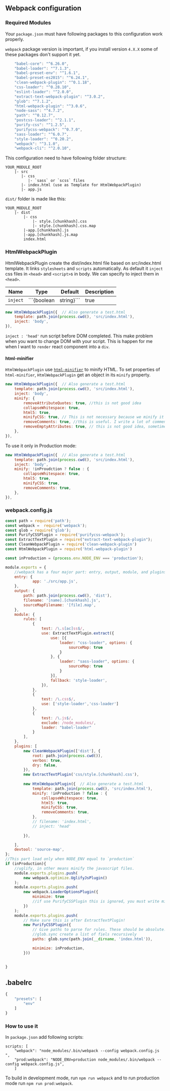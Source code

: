 ## Webpack configuration

### Required Modules
Your `package.json` must have following packages to this configuration work properly. 

`webpack` package version is important, if you install version `4.X.X` some of these packages don't support it yet.
```js
    "babel-core": "^6.26.0",
    "babel-loader": "^7.1.3",
    "babel-preset-env": "^1.6.1",
    "babel-preset-es2015": "^6.24.1",
    "clean-webpack-plugin": "^0.1.18",
    "css-loader": "^0.28.10",
    "eslint-loader": "^2.0.0",
    "extract-text-webpack-plugin": "^3.0.2",
    "glob": "^7.1.2",
    "html-webpack-plugin": "^3.0.6",
    "node-sass": "^4.7.2",
    "path": "^0.12.7",
    "postcss-loader": "^2.1.1",
    "purify-css": "^1.2.5",
    "purifycss-webpack": "^0.7.0",
    "sass-loader": "^6.0.7",
    "style-loader": "^0.20.2",
    "webpack": "^3.1.0",
    "webpack-cli": "^2.0.10",
```
This configuration need to have following folder structure:
```
YOUR_MODULE_ROOT
    |- src
       |- css
          |- `sass` or `scss` files
       |- index.html (use as Template for HtmlWebpackPlugin)
       |- app.js
```

`dist/` folder is made like this:
```
YOUR_MODULE_ROOT
    |- dist
        |- css
            |- style.[chunkhash].css
            |- style.[chunkhash].css.map
        |-app.[chunkhash].js
        |-app.[chunkhash].js.map
        index.html
```

### HtmlWebpackPlugin
HtmlWebpackPlugin create the dist/index.html file based on src/index.html template. It links `stylesheets` and `scripts` automatically. As default it `inject` css files in `<head>` and `<script>`s in body. We can specify to inject them in `<head>`.

| Name | Type | Default | Description|
|:--:|:--:|:-----:|:----------|
| `inject` | ```{boolean|string}``` | true | `true || 'head' || 'body' || false` Inject all assets into the given template or templateContent. When passing true or 'body' all javascript resources will be placed at the bottom of the body element. 'head' will place the scripts in the head element|

```js
new HtmlWebpackPlugin({  // Also generate a test.html
    template: path.join(process.cwd(), 'src/index.html'),
    inject: 'body',
}),
```

`inject : 'head'` run script before DOM completed. This make problem when you want to change DOM with your script. This is happen for me when I want to `render` react component into a `div`.
#### html-minifier
`HtmlWebpackPlugin` use [`html-minifier`](https://github.com/kangax/html-minifier) to minify HTML. To set properties of `html-minifier`, `HtmlWebpackPlugin` get an object in its `minify` property.

```js
new HtmlWebpackPlugin({  // Also generate a test.html
    template: path.join(process.cwd(), 'src/index.html'),
    inject: 'body',
    minify: {
        removeAttributeQuotes: true, //this is not good idea
        collapseWhitespace: true,
        html5: true,
        minifyCSS: true, // This is not necessary because we minify it by PurifyCSS Plugin
        removeComments: true, //this is useful. I write a lot of comments that don't want to upload on websites. Like names, dates, and somethings that help me to remember why I wrote this code, like an order number, or email that I receive.
        removeEmptyAttributes: true, // this is not good idea, sometimes we need it.
    },
}),
```
To use it only in Production mode:

```js
new HtmlWebpackPlugin({  // Also generate a test.html
    template: path.join(process.cwd(), 'src/index.html'),
    inject: 'body',
    minify: !inProudction ? false : {
        collapseWhitespace: true,
        html5: true,
        minifyCSS: true,
        removeComments: true,
    },
}),
```

### webpack.config.js
```js
const path = require('path');
const webpack =  require('webpack');
const glob = require('glob');
const PurifyCSSPlugin = require('purifycss-webpack');
const ExtractTextPlugin = require("extract-text-webpack-plugin");
const CleanWebpackPlugin = require('clean-webpack-plugin')
const HtmlWebpackPlugin = require('html-webpack-plugin')

const inProduction = (process.env.NODE_ENV === 'production');

module.exports = {
    //webpack has a four major part: entry, output, module, and plugins
    entry: {
            app: './src/app.js', 
    },
    output: {
        path: path.join(process.cwd(), 'dist'),
        filename: '[name].[chunkhash].js',
        sourceMapFilename: '[file].map',
    },
    module: {
        rules: [
            {
                test: /\.s[ac]ss$/,
                use: ExtractTextPlugin.extract({
                    use: [{
                        loader: "css-loader", options: {
                            sourceMap: true
                        }
                    }, {
                        loader: "sass-loader", options: {
                            sourceMap: true
                        }
                    }],
                    fallback: 'style-loader',
                }),
            },
            {
                test: /\.css$/,
                use: ['style-loader','css-loader']
            },
            { 
                test: /\.js$/, 
                exclude: /node_modules/, 
                loader: "babel-loader" 
            }
        ],
    },
    plugins: [
        new CleanWebpackPlugin(['dist'], {
            root: path.join(process.cwd()),
            verbos: true,
            dry: false,
        }),
        new ExtractTextPlugin('css/style.[chunkhash].css'),
        
        new HtmlWebpackPlugin({  // Also generate a test.html
            template: path.join(process.cwd(), 'src/index.html'),
            minify: !inProduction ? false : {
                collapseWhitespace: true,
                html5: true,
                minifyCSS: true,
                removeComments: true,
            },
            // filename: 'index.html',
            // inject: 'head'
            
        }),

    ],
    devtool: 'source-map',
};
//This part load only when NODE_ENV equal to `production`
if (inProduction){
    //uglify, in other means minify the javascript files.
    module.exports.plugins.push(
        new webpack.optimize.UglifyJsPlugin()
    );
    module.exports.plugins.push(
        new webpack.LoaderOptionsPlugin({
            minimize: true
            //if use PurifyCSSPlugin this is ignored, you must write minimize: true after `paths`
        })
    );
    module.exports.plugins.push(
        // Make sure this is after ExtractTextPlugin!
        new PurifyCSSPlugin({
            // Give paths to parse for rules. These should be absolute!
            //glob.sync create a list of fiels recursively
            paths: glob.sync(path.join(__dirname, 'index.html')),

            minimize: inProduction,
        }))
    

}
```
## .babelrc
```js
{
    "presets": [
        "env"
    ]
}
```
### How to use it
In `package.json` add following scripts:
```
scripts: [
    "webpack": "node_modules/.bin/webpack --config webpack.config.js ",
    "prod:webpack": "NODE_ENV=production node_modules/.bin/webpack --config webpack.config.js",
    ]
```
To build in development mode, run `npm run webpack` and to run production mode run `npm run prod:webpack`.


